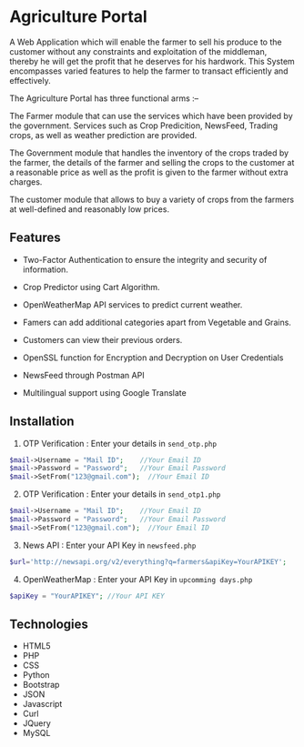 # Agriculture Portal

A Web Application which will enable the farmer to sell his produce to the customer without any constraints and exploitation of the middleman, thereby he will get the profit that he deserves for his hardwork. This System encompasses varied features to help the farmer to transact efficiently and effectively.


The Agriculture Portal has three functional arms :– 

The Farmer module that can use the services which have been provided by the government. Services such as Crop Predicition, NewsFeed, Trading crops, as well as weather prediction are provided. 

The Government module that handles the inventory of the crops traded by the farmer, the details of the farmer and selling the crops to the customer at a reasonable price as well as the profit is given to the farmer without extra charges.

The customer module that allows to buy a variety of crops from the farmers at well-defined and reasonably low prices.

 
## Features

 * Two-Factor Authentication to ensure the integrity and security of information.

 * Crop Predictor using Cart Algorithm.

 * OpenWeatherMap API services to predict current weather.

 * Famers can add additional categories apart from Vegetable and Grains.
 
 * Customers can view their previous orders.

 * OpenSSL function for Encryption and Decryption on User Credentials

 * NewsFeed through Postman API

 * Multilingual support using Google Translate


## Installation

1. OTP Verification : 
Enter your details in `send_otp.php`
```PHP
$mail->Username = "Mail ID";    //Your Email ID
$mail->Password = "Password"; 	//Your Email Password
$mail->SetFrom("123@gmail.com");  //Your Email ID
```

2. OTP Verification : 
Enter your details in `send_otp1.php`
```PHP
$mail->Username = "Mail ID";    //Your Email ID
$mail->Password = "Password"; 	//Your Email Password
$mail->SetFrom("123@gmail.com");  //Your Email ID
```

3. News API :
Enter your API Key in `newsfeed.php`
```PHP
$url='http://newsapi.org/v2/everything?q=farmers&apiKey=YourAPIKEY';   //Your API KEY
```

4. OpenWeatherMap :
Enter your API Key in `upcomming days.php`
```PHP
$apiKey = "YourAPIKEY"; //Your API KEY 
```


## Technologies
 * HTML5
 * PHP
 * CSS
 * Python
 * Bootstrap
 * JSON
 * Javascript
 * Curl
 * JQuery
 * MySQL


